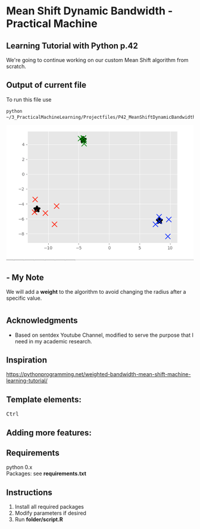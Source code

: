 # Mean Shift Dynamic Bandwidth - Practical Machine
## Learning Tutorial with Python p.42

We're going to continue working on our custom Mean Shift algorithm from scratch.

## Output of current file
To run this file use

```
python ~/3_PracticalMachineLearning/Projectfiles/P42_MeanShiftDynamicBandwidth.py
```

![](./output_images/P42-1.png)


## - My Note
We will add a **weight** to the algorithm to avoid changing the radius after a specific value.
#

## Acknowledgments
* Based on sentdex Youtube Channel, modified to serve the purpose that I need in my academic research.

## Inspiration

https://pythonprogramming.net/weighted-bandwidth-mean-shift-machine-learning-tutorial/


## Template elements:
<kbd>Ctrl</kbd>
## Adding more features:
## Requirements
python 0.x <br />
Packages: see **requirements.txt** <br />
## Instructions
1. Install all required packages
2. Modify parameters if desired
3. Run **folder/script.R**
